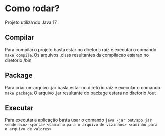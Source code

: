 # Como rodar?

Projeto utilizando Java 17

## Compilar
Para compilar o projeto basta estar no diretorio raiz e executar o comando `make compile`. Os arquivos .class resultantes
da compilacao estarao no diretorio /bin

## Package
Para criar um arquivo .jar basta estar no diretorio raiz e executar o comando `make package`. O arquivo .jar resultante
do package estara no diretorio /out

## Executar
Para executar a aplicação basta usar o comando `java -jar out/app.jar <endereco> <porta> <caminho para o arquivo de vizinhos> <caminho para o arquivo de valores>`
